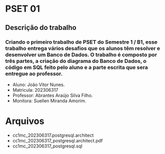 # PSET 01
## Descrição do trabalho
### Criando o primeiro trabalho de PSET do Semestre 1 / B1, esse trabalho entrega vários desafios que os alunos têm resolver e desenvolver um Banco de Dados. O trabalho é composto por três partes, a criação do diagrama do Banco de Dados, o código em SQL feito pelo aluno e a parte escrita que sera entregue ao professor.

* Aluno: João Vitor Nunes.
* Matricula: 202306317
* Professor: Abrantes Araújo Silva Filho.
* Monitora: Suellen Miranda Amorim.

# Arquivos
* cc1mc_202306317.postgresql.architect
* cc1mc_202306317_postgresql.architect.pdf
* cc1mc_202306317_postgresql.sql
